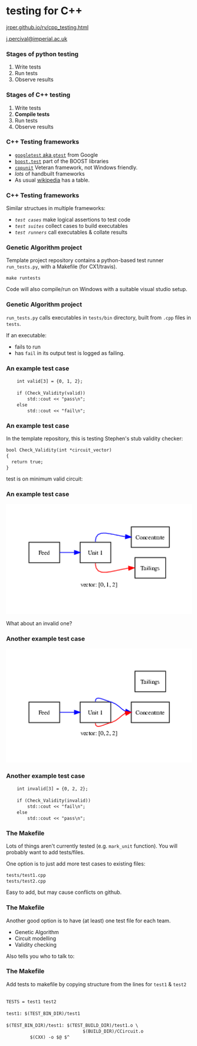 # testing for C++

[jrper.github.io/rv/cpp_testing.html](http://jrper.github.io/rv/cpp_testing.html)

j.percival@imperial.ac.uk



### Stages of python testing

 1. Write tests
 2. Run tests
 3. Observe results


### Stages of C++ testing

 1. Write tests
 2. __Compile tests__
 3. Run tests
 4. Observe results



### C++ Testing frameworks

 - [`googletest` aka `gtest`](https://github.com/google/googletest) from Google
 - [`boost.test`](https://www.boost.org/doc/libs/1_70_0_beta1/libs/test/doc/html/index.html) part of the BOOST libraries
 - [`cppunit`](http://cppunit.sourceforge.net/doc/1.8.0/) Veteran framework, not Windows friendly.
 - *lots* of handbuilt frameworks
 - As usual [wikipedia](https://en.wikipedia.org/wiki/List_of_unit_testing_frameworks#C++) has a table.


### C++ Testing frameworks

Similar structues in multiple frameworks:
 - _`test cases`_ make logical assertions to test code
 - _`test suites`_ collect cases to build executables
 - _`test runners`_ call executables & collate results



### Genetic Algorithm project

Template project repository contains a python-based test runner `run_tests.py`,
with a Makefile (for CX1/travis).

```
make runtests
```

Code will also compile/run on Windows with a suitable visual studio setup.


### Genetic Algorithm project

`run_tests.py` calls executables in `tests/bin` directory, built from `.cpp` files in
`tests`.

If an executable:
 - fails to run
 - has `fail` in its output
 test is logged as failing.


### An example test case

```
    int valid[3] = {0, 1, 2};

    if (Check_Validity(valid))
		std::cout << "pass\n";
	else
		std::cout << "fail\n";
```


### An example test case

In the template repository, this is testing Stephen's stub validity checker:

```
bool Check_Validity(int *circuit_vector)
{
  return true;
}
```

test is on minimum valid circuit:


### An example test case

![](seeing_circuits_images/circuit3.png)


What about an invalid one?



### Another example test case

![](seeing_circuits_images/circuit4.png)


### Another example test case

```
	int invalid[3] = {0, 2, 2};

	if (Check_Validity(invalid))
		std::cout << "fail\n";
	else
		std::cout << "pass\n";
```


### The Makefile

Lots of things aren't currently tested (e.g. `mark_unit` function).
You will probably want to add tests/files.

One option is to just add more test cases to existing files:

```
tests/test1.cpp
tests/test2.cpp
```

Easy to add, but may cause conflicts on github.


### The Makefile

Another good option is to have (at least) one test file for each team.
 - Genetic Algorithm 
 - Circuit modelling
 - Validity checking

Also tells you who to talk to:


### The Makefile

Add tests to makefile by copying structure from the lines for `test1` & `test2`

```

TESTS = test1 test2

test1: $(TEST_BIN_DIR)/test1

$(TEST_BIN_DIR)/test1: $(TEST_BUILD_DIR)/test1.o \
                             $(BUILD_DIR)/CCircuit.o
	     $(CXX) -o $@ $^

```
